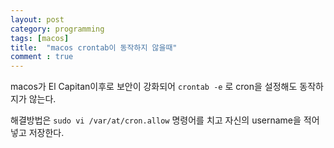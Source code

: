 ```yaml
---
layout: post
category: programming
tags: [macos]
title:  "macos crontab이 동작하지 않을때"
comment : true
---
```

macos가 El Capitan이후로 보안이 강화되어 `crontab -e` 로 cron을 설정해도 동작하지가 않는다.

해결방법은 `sudo vi /var/at/cron.allow` 명령어를 치고 자신의 username을 적어넣고 저장한다.